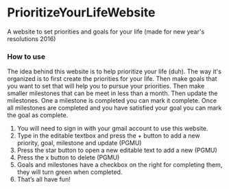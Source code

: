 # PrioritizeYourLifeWebsite

A website to set priorities and goals for your life (made for new year's resolutions 2016)

### How to use

The idea behind this website is to help prioritize your life (duh). The way it's organized is to first 
create the priorities for your life. Then make goals that you want to set that will help you to pursue 
your priorities. Then make smaller milestones that can be meet in less than a month. Then update the 
milestones. One a milestone is completed you can mark it complete. Once all milestones are completed and 
you have satisfied your goal you can mark the goal as complete. 

1. You will need to sign in with your gmail account to use this website.
2. Type in the editable textbox and press the + button to add a new priority, goal, milestone and update (PGMU)
3. Press the star button to open a new editable text to add a new (PGMU)
4. Press the x button to delete (PGMU)
5. Goals and milestones have a checkbox on the right for completing them, they will turn green when completed.
6. That’s all have fun! 
